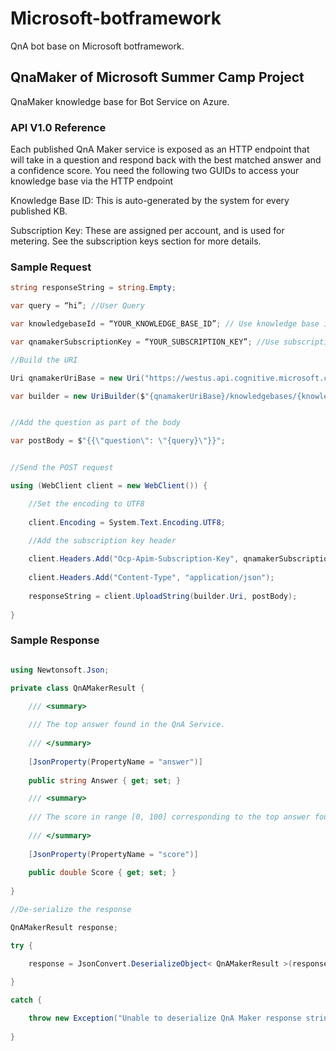 # Microsoft-botframework

QnA bot base on Microsoft botframework.

## QnaMaker of Microsoft Summer Camp Project

QnaMaker knowledge base for Bot Service on Azure.

### API V1.0 Reference

Each published QnA Maker service is exposed as an HTTP endpoint that will take in a question and respond back with the best matched answer and a confidence score. You need the following two GUIDs to access your knowledge base via the HTTP endpoint

Knowledge Base ID: This is auto-generated by the system for every published KB.

Subscription Key: These are assigned per account, and is used for metering. See the subscription keys section for more details.

### Sample Request

```csharp
string responseString = string.Empty;

var query = “hi”; //User Query

var knowledgebaseId = “YOUR_KNOWLEDGE_BASE_ID”; // Use knowledge base id created.

var qnamakerSubscriptionKey = “YOUR_SUBSCRIPTION_KEY”; //Use subscription key assigned to you.

//Build the URI

Uri qnamakerUriBase = new Uri("https://westus.api.cognitive.microsoft.com/qnamaker/v1.0");

var builder = new UriBuilder($"{qnamakerUriBase}/knowledgebases/{knowledgebaseId}/generateAnswer");


//Add the question as part of the body

var postBody = $"{{\"question\": \"{query}\"}}";


//Send the POST request

using (WebClient client = new WebClient()) {

    //Set the encoding to UTF8
    
    client.Encoding = System.Text.Encoding.UTF8;

    //Add the subscription key header
    
    client.Headers.Add("Ocp-Apim-Subscription-Key", qnamakerSubscriptionKey);
    
    client.Headers.Add("Content-Type", "application/json");
    
    responseString = client.UploadString(builder.Uri, postBody);
    
}
```

### Sample Response

```csharp

using Newtonsoft.Json; 

private class QnAMakerResult {

    /// <summary>
    
    /// The top answer found in the QnA Service.
    
    /// </summary>
    
    [JsonProperty(PropertyName = "answer")]
    
    public string Answer { get; set; }

    /// <summary>
    
    /// The score in range [0, 100] corresponding to the top answer found in the QnA Service.
    
    /// </summary>
    
    [JsonProperty(PropertyName = "score")]
    
    public double Score { get; set; }
    
}

//De-serialize the response

QnAMakerResult response;

try {

    response = JsonConvert.DeserializeObject< QnAMakerResult >(responseString);
    
}

catch {

    throw new Exception("Unable to deserialize QnA Maker response string.");
    
}

```